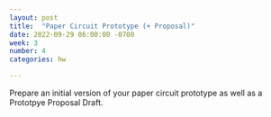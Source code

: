```yaml
---
layout: post
title:  "Paper Circuit Prototype (+ Proposal)"
date: 2022-09-29 06:00:00 -0700
week: 3
number: 4
categories: hw

---
```


Prepare an initial version of your paper circuit prototype as well as a Prototpye Proposal Draft.
